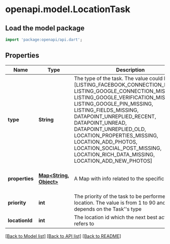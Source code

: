 # openapi.model.LocationTask

## Load the model package
```dart
import 'package:openapi/api.dart';
```

## Properties
Name | Type | Description | Notes
------------ | ------------- | ------------- | -------------
**type** | **String** | The type of the task. The value could be on of [LISTING_FACEBOOK_CONNECTION_MISSING, LISTING_GOOGLE_CONNECTION_MISSING, LISTING_GOOGLE_VERIFICATION_MISSING, LISTING_GOOGLE_PIN_MISSING, LISTING_FIELDS_MISSING, DATAPOINT_UNREPLIED_RECENT, DATAPOINT_UNREAD, DATAPOINT_UNREPLIED_OLD, LOCATION_PROPERTIES_MISSING, LOCATION_ADD_PHOTOS, LOCATION_SOCIAL_POST_MISSING, LOCATION_RICH_DATA_MISSING, LOCATION_ADD_NEW_PHOTOS] | [optional] 
**properties** | [**Map<String, Object>**](Object.md) | A Map with info related to the specific task | [optional] [default to const {}]
**priority** | **int** | The priority of the task to be performed on the location. The value is from 1 to 90 and depends on the Task''s type | [optional] 
**locationId** | **int** | The location id which the next best action refers to | [optional] 

[[Back to Model list]](../README.md#documentation-for-models) [[Back to API list]](../README.md#documentation-for-api-endpoints) [[Back to README]](../README.md)


